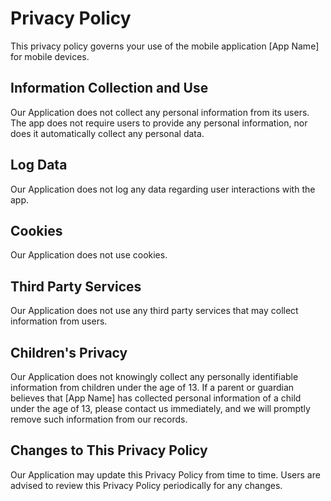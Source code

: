 # Privacy Policy

This privacy policy governs your use of the mobile application [App Name] for mobile devices.

## Information Collection and Use

Our Application does not collect any personal information from its users. The app does not require users to provide any personal information, nor does it automatically collect any personal data.

## Log Data

Our Application does not log any data regarding user interactions with the app.

## Cookies

Our Application does not use cookies.

## Third Party Services

Our Application does not use any third party services that may collect information from users.

## Children's Privacy

Our Application does not knowingly collect any personally identifiable information from children under the age of 13. If a parent or guardian believes that [App Name] has collected personal information of a child under the age of 13, please contact us immediately, and we will promptly remove such information from our records.

## Changes to This Privacy Policy

Our Application may update this Privacy Policy from time to time. Users are advised to review this Privacy Policy periodically for any changes.
